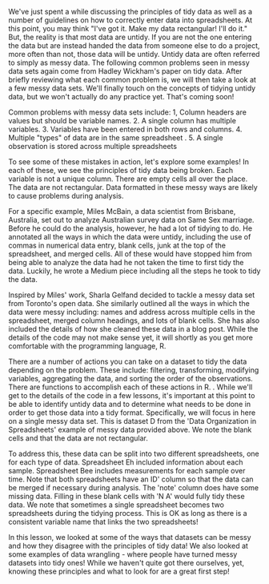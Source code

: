We've just spent a while discussing the principles of tidy data as well as a number of guidelines on how to correctly enter data into spreadsheets. At this point, you may think "I've got it. Make my data rectangular! I'll do it." But, the reality is that most data are untidy. If you are not the one entering the data but are instead handed the data from someone else to do a project, more often than not, those data will be untidy. Untidy data are often referred to simply as messy data. The following common problems seen in messy data sets again come from Hadley Wickham's paper on tidy data. After briefly reviewing what each common problem is, we will then take a look at a few messy data sets. We'll finally touch on the concepts of tidying untidy data, but we won't actually do any practice yet. That's coming soon! 

Common problems with messy data sets include: 1, Column headers are values but should be variable names.  2. A single column has multiple variables. 3. Variables have been entered in both rows and columns. 4. Multiple "types" of data are in the same spreadsheet . 5. A single observation is stored across multiple spreadsheets  

To see some of these mistakes in action, let's explore some examples! In each of these, we see the principles of tidy data being broken. Each variable is not a unique column. There are empty cells all over the place. The data are not rectangular. Data formatted in these messy ways are likely to cause problems during analysis.

For a specific example, Miles McBain, a data scientist from Brisbane, Australia, set out to analyze Australian survey data on Same Sex marriage. Before he could do the analysis, however, he had a lot of tidying to do. He annotated all the ways in which the data were untidy, including the use of commas in numerical data entry, blank cells, junk at the top of the spreadsheet, and merged cells. All of these would have stopped him from being able to analyze the data had he not taken the time to first tidy the data. Luckily, he wrote a Medium piece including all the steps he took to tidy the data. 

Inspired by Miles' work, Sharla Gelfand decided to tackle a messy data set from Toronto's open data. She similarly outlined all the ways in which the data were messy including: names and address across multiple cells in the spreadsheet, merged column headings, and lots of blank cells. She has also included the details of how she cleaned these data in a blog post. While the details of the code may not make sense yet, it will shortly as you get more comfortable with the programming language, R.

There are a number of actions you can take on a dataset to tidy the data depending on the problem. These include: filtering, transforming, modifying variables, aggregating the data, and sorting the order of the observations. There are functions to accomplish each of these actions in R. . While we'll get to the details of the code in a few lessons, it's important at this point to be able to identify untidy data and to determine what needs to be done in order to get those data into a tidy format. Specifically, we will focus in here on a single messy data set. This is dataset D from the 'Data Organization in Spreadsheets' example of messy data provided above. We note the blank cells and that the data are not rectangular.

To address this, these data can be split into two different spreadsheets, one for each type of data. Spreadsheet Eh included information about each sample. Spreadsheet Bee includes measurements for each sample over time. Note that both spreadsheets have an ID' column so that the data can be merged if necessary during analysis. The 'note' column does have some missing data. Filling in these blank cells with 'N A' would fully tidy these data. We note that sometimes a single spreadsheet becomes two spreadsheets during the tidying process. This is OK as long as there is a consistent variable name that links the two spreadsheets!

In this lesson, we looked at some of the ways that datasets can be messy and how they disagree with the principles of tidy data! We also looked at some examples of data wrangling - where people have turned messy datasets into tidy ones! While we haven't quite got there ourselves, yet, knowing these principles and what to look for are a great first step! 